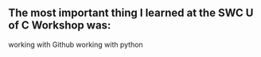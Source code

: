 ## The most important thing I learned at the SWC U of C Workshop was:

working with Github
working with python



